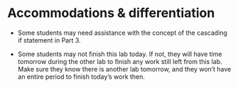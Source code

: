 # Accommodations & differentiation

- Some students may need assistance with the concept of the cascading if statement in Part 3.

- Some students may not finish this lab today. If not, they will have time tomorrow during the other lab to finish any work still left from this lab. Make sure they know there is another lab tomorrow, and they won’t have an entire period to finish today’s work then.

